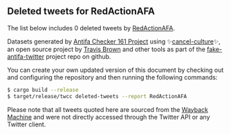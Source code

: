## Deleted tweets for RedActionAFA

The list below includes 0 deleted tweets by
[RedActionAFA](https://twitter.com/RedActionAFA).



Datasets generated by [Antifa Checker 161 Project](https://twitter.com/antifacheck161) using ✨[cancel-culture](https://github.com/travisbrown/cancel-culture)✨, an open source project by 
[Travis Brown](https://twitter.com/travisbrown) and other tools as part of the 
[fake-antifa-twitter](https://github.com/antifacheck161/fake-antifa-twitter) project repo on github.

You can create your own updated version of this document by checking out and configuring the
repository and then running the following commands:

```bash
$ cargo build --release
$ target/release/twcc deleted-tweets --report RedActionAFA
```

Please note that all tweets quoted here are sourced from the
[Wayback Machine](https://web.archive.org) and were not directly accessed through the Twitter API or
any Twitter client.

